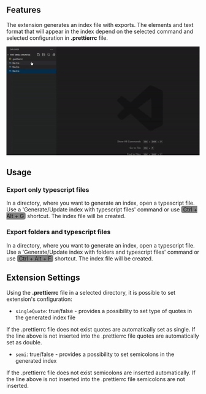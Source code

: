 ## Features

The extension generates an index file with exports. The elements and text format that will appear in the index depend on the selected command and selected configuration in <strong>.prettierrc</strong> file.

![animation](https://github.com/BoomSoftware/index-generator/blob/master/img/index-generator.gif?raw=true)

## Usage

<h3><strong>Export only typescript files</strong></h3>
<p>In a directory, where you want to generate an index, open a typescript file. Use a 'Generate/Update index with typescript files' command or use <span style="background-color:grey; padding: 1px 5px; border-radius:5px">Ctrl + Alt + G</span> shortcut. The index file will be created.
</p>

<h3><strong>Export folders and typescript files</strong></h3>
<p>In a directory, where you want to generate an index, open a typescript file. Use a 'Generate/Update index with folders and typescript files' command or use <span style="background-color:grey; padding: 1px 5px; border-radius:5px">Ctrl + Alt + F</span> shortcut. The index file will be created.
</p>

## Extension Settings

Using the <strong>.prettierrc</strong> file in a selected directory, it is possible to set extension's configuration:

* `singleQuote`: true/false - provides a possibility to set type of quotes in the generated index file

If the .prettierrc file does not exist quotes are automatically set as single.
If the line above is not inserted into the .prettierrc file quotes are automatically set as double.

* `semi`: true/false - provides a possibility to set semicolons in the generated index

If the .prettierrc file does not exist semicolons are inserted automatically.
If the line above is not inserted into the .prettierrc file semicolons are not inserted.